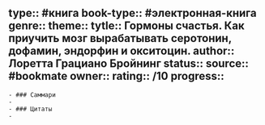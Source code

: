 type:: #книга
book-type:: #электронная-книга 
genre::
theme::
tytle:: Гормоны счастья. Как приучить мозг вырабатывать серотонин, дофамин, эндорфин и окситоцин.
author:: Лоретта Грациано Бройнинг
status:: 
source:: #bookmate 
owner::
rating:: /10
progress:: 
---

	- ### Саммари
	-
	- ### Цитаты
	-